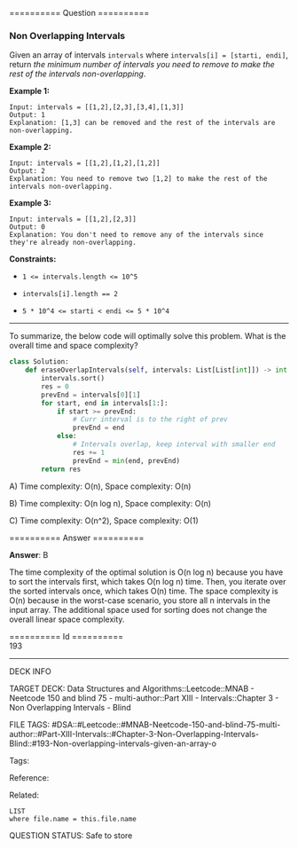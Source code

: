 ========== Question ==========  

### Non Overlapping Intervals

Given an array of intervals `intervals` where `intervals[i] = [starti, endi]`, return _the minimum number of intervals you need to remove to make the rest of the intervals non-overlapping_.

**Example 1:**

```
Input: intervals = [[1,2],[2,3],[3,4],[1,3]]
Output: 1
Explanation: [1,3] can be removed and the rest of the intervals are non-overlapping.
```

**Example 2:**

```
Input: intervals = [[1,2],[1,2],[1,2]]
Output: 2
Explanation: You need to remove two [1,2] to make the rest of the intervals non-overlapping.
```

**Example 3:**

```
Input: intervals = [[1,2],[2,3]]
Output: 0
Explanation: You don't need to remove any of the intervals since they're already non-overlapping.
```

**Constraints:**

-   `1 <= intervals.length <= 10^5`

-   `intervals[i].length == 2`

-   `5 * 10^4 <= starti < endi <= 5 * 10^4`

---

To summarize, the below code will optimally solve this problem. What is the overall time and space complexity?

```python
class Solution:
    def eraseOverlapIntervals(self, intervals: List[List[int]]) -> int:
        intervals.sort()
        res = 0
        prevEnd = intervals[0][1]
        for start, end in intervals[1:]:
            if start >= prevEnd:
                # Curr interval is to the right of prev
                prevEnd = end
            else:
                # Intervals overlap, keep interval with smaller end
                res += 1
                prevEnd = min(end, prevEnd)
        return res
```

A) Time complexity: O(n), Space complexity: O(n)

B) Time complexity: O(n log n), Space complexity: O(n)

C) Time complexity: O(n^2), Space complexity: O(1)  

========== Answer ==========  

**Answer**: B

The time complexity of the optimal solution is O(n log n) because you have to sort the intervals first, which takes O(n log n) time. Then, you iterate over the sorted intervals once, which takes O(n) time. The space complexity is O(n) because in the worst-case scenario, you store all n intervals in the input array. The additional space used for sorting does not change the overall linear space complexity.

========== Id ==========  
193

---

DECK INFO

TARGET DECK: Data Structures and Algorithms::Leetcode::MNAB - Neetcode 150 and blind 75 - multi-author::Part XIII - Intervals::Chapter 3 - Non Overlapping Intervals - Blind

FILE TAGS: #DSA::#Leetcode::#MNAB-Neetcode-150-and-blind-75-multi-author::#Part-XIII-Intervals::#Chapter-3-Non-Overlapping-Intervals-Blind::#193-Non-overlapping-intervals-given-an-array-o

Tags:

Reference:

Related:

```dataview
LIST
where file.name = this.file.name
```

QUESTION STATUS: Safe to store
